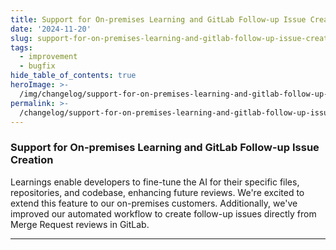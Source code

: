 ```yaml
---
title: Support for On-premises Learning and GitLab Follow-up Issue Creation
date: '2024-11-20'
slug: support-for-on-premises-learning-and-gitlab-follow-up-issue-creation
tags:
  - improvement
  - bugfix
hide_table_of_contents: true
heroImage: >-
  /img/changelog/support-for-on-premises-learning-and-gitlab-follow-up-issue-creation-hero.webp
permalink: >-
  /changelog/support-for-on-premises-learning-and-gitlab-follow-up-issue-creation
---
```


### Support for On-premises Learning and GitLab Follow-up Issue Creation

Learnings enable developers to fine-tune the AI for their specific files, repositories, and codebase, enhancing future reviews. We're excited to extend this feature to our on-premises customers. Additionally, we've improved our automated workflow to create follow-up issues directly from Merge Request reviews in GitLab.

---
